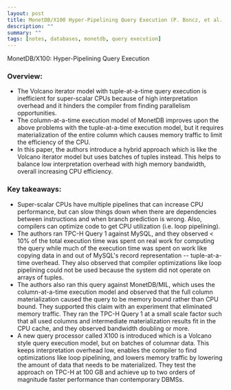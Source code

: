 ```yaml
---
layout: post
title: MonetDB/X100 Hyper-Pipelining Query Execution (P. Boncz, et al., CIDR 2005)
description: ""
summary: ""
tags: [notes, databases, monetdb, query execution]
---
```


MonetDB/X100: Hyper-Pipelining Query Execution

### Overview:

- The Volcano iterator model with tuple-at-a-time query execution is inefficient for
  super-scalar CPUs because of high interpretation overhead and it hinders the
  compiler from finding parallelism opportunities.
- The column-at-a-time execution model of MonetDB improves upon the above
  problems with the tuple-at-a-time execution model, but it requires materialization
  of the entire column which causes memory traffic to limit the efficiency of
  the CPU.
- In this paper, the authors introduce a hybrid approach which is like the Volcano
  iterator model but uses batches of tuples instead. This helps to balance low
  interpretation overhead with high memory bandwidth, overall increasing CPU
  efficiency.

### Key takeaways:

- Super-scalar CPUs have multiple pipelines that can increase CPU performance, but
  can slow things down when there are dependencies between instructions and when
  branch prediction is wrong. Also, compilers can optimize code to get CPU utilization
  (i.e. loop pipelining).
- The authors ran TPC-H Query 1 against MySQL, and they observed < 10% of the total execution time
  was spent on real work for computing the query while much of the execution time
  was spent on work like copying data in and out of MySQL's record representation --
  tuple-at-a-time overhead. They also observed that compiler optimizations
  like loop pipelining could not be used because the system did not operate on
  arrays of tuples.
- The authors also ran this query against MonetDB/MIL, which uses the column-at-a-time
  execution model and observed that the full column materialization caused the query
  to be memory bound rather than CPU bound. They supported this claim with an experiment
  that eliminated memory traffic. They ran the TPC-H Query 1 at a small scale
  factor such that all used columns and intermediate materialization results fit
  in the CPU cache, and they observed bandwidth doubling or more.
- A new query processor called X100 is introduced which is a Volcano style
  query execution model, but on batches of columnar data. This keeps interpretation
  overhead low, enables the compiler to find optimizations like loop pipelining,
  and lowers memory traffic by lowering the amount of data that needs to be
  materialized. They test the approach on TPC-H at 100 GB and achieve up to
  two orders of magnitude faster performance than contemporary DBMSs.
